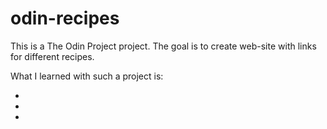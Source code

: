 # odin-recipes
  
This is a The Odin Project project. The goal is to create web-site with links for different recipes.  
  
What I learned with such a project is:  

- 
- 
- 
